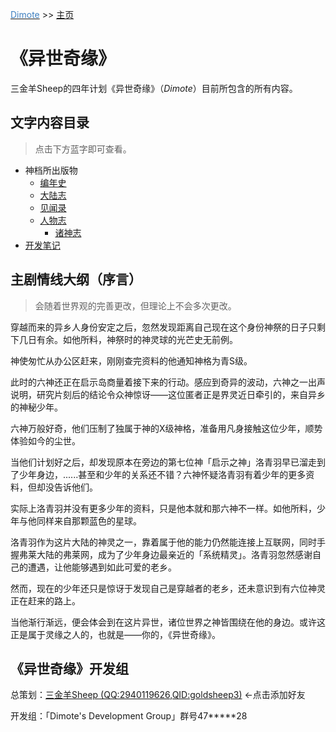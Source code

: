 <u><font color="#4080C0">Dimote</font></u> >> [主页]()

# 《异世奇缘》

三金羊Sheep的四年计划《异世奇缘》（*Dimote*）目前所包含的所有内容。

## 文字内容目录

> 点击下方蓝字即可查看。

- 神档所出版物
    - [编年史](sds/bns/index.md)
    - [大陆志](sds/dlz/index.md)
    - [见闻录](sds/jwl/index.md)
    - [人物志](sds/rwz/index.md)
        - [诸神志](sds/rwz/zsz/index.md)
- [开发笔记](note.md)

## 主剧情线大纲（序言）

> 会随着世界观的完善更改，但理论上不会多次更改。

穿越而来的异乡人身份安定之后，忽然发现距离自己现在这个身份神祭的日子只剩下几日有余。如他所料，神祭时的神灵球的光芒史无前例。

神使匆忙从办公区赶来，刚刚查完资料的他通知神格为青S级。

此时的六神还正在启示岛商量着接下来的行动。感应到奇异的波动，六神之一出声说明，研究片刻后的结论令众神惊讶——这位匿者正是界灵近日牵引的，来自异乡的神秘少年。

六神万般好奇，他们压制了独属于神的X级神格，准备用凡身接触这位少年，顺势体验如今的尘世。

当他们计划好之后，却发现原本在旁边的第七位神「启示之神」洛青羽早已溜走到了少年身边，......甚至和少年的关系还不错？六神怀疑洛青羽有着少年的更多资料，但却没告诉他们。

实际上洛青羽并没有更多少年的资料，只是他本就和那六神不一样。如他所料，少年与他同样来自那颗蓝色的星球。

洛青羽作为这片大陆的神灵之一，靠着属于他的能力仍然能连接上互联网，同时手握弗莱大陆的弗莱网，成为了少年身边最亲近的「系统精灵」。洛青羽忽然感谢自己的遭遇，让他能够遇到如此可爱的老乡。

然而，现在的少年还只是惊讶于发现自己是穿越者的老乡，还未意识到有六位神灵正在赶来的路上。

当他渐行渐远，便会体会到在这片异世，诸位世界之神皆围绕在他的身边。或许这正是属于灵缘之人的，也就是——你的，《异世奇缘》。

## 《异世奇缘》开发组

总策划：[三金羊Sheep (QQ:2940119626,QID:goldsheep3)](https://qm.qq.com/cgi-bin/qm/qr?k=UTi6fzzdpGTAkUEAqNuLN4Z81w6UEL0T&noverify=0) ←点击添加好友

开发组：「Dimote's Development Group」群号47\*\*\*\*\*28
